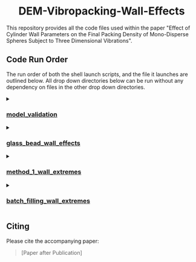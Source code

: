 <div align="center">
  <h1 align="center"> DEM-Vibropacking-Wall-Effects </h1>
</div>

This repository provides all the code files used within the paper "Effect of Cylinder Wall Parameters on the Final Packing Density of Mono-Disperse Spheres Subject to Three Dimensional Vibrations".

## Code Run Order

The run order of both the shell launch scripts, and the file it launches are outlined below. All drop down directories below can be run without any dependency on files in the other drop down directories. 

<details markdown="1"><summary><h3><a href="./model_validation">model_validation</a></h3></summary>
  
<details markdown="1"><summary><h4><a href="./model_validation/box_plots">box_plots</a></h4></summary>
  
  1\) [launch_continuous_batch_generator.sh](./model_validation/box_plots/launch_continuous_batch_generator.sh) &#8594; [continuous_batch_generator.py](./model_validation/box_plots/continuous_batch_generator.py) <br />
  1\) [launch_continuous_generator.sh](./model_validation/box_plots/launch_continuous_generator.sh) &#8594; [continuous_generator.py](./model_validation/box_plots/continuous_generator.py) <br />
  1\) [launch_continuous_generator_60s.sh](./model_validation/box_plots/launch_continuous_generator_60s.sh) &#8594; [continuous_generator_60s.py](./model_validation/box_plots/continuous_generator_60s.py) <br />
  1\) [launch_periodic_batch_generator.sh](./model_validation/box_plots/launch_periodic_batch_generator.sh) &#8594; [periodic_batch_generator.py](./model_validation/box_plots/periodic_batch_generator.py) <br />
  1\) [launch_periodic_generator.sh](./model_validation/box_plots/launch_periodic_generator.sh) &#8594; [periodic_generator.py](./model_validation/box_plots/periodic_generator.py) <br />
  2\) [final_paper_packing_launch.sh](./model_validation/box_plots/final_paper_packing_launch.sh) &#8594; [final_paper_packing_method.py](./model_validation/box_plots/final_paper_packing_method.py) <br />
  2\) [final_voxel_packing_launch.sh](./model_validation/box_plots/final_voxel_packing_launch.sh) &#8594; [final_voxel_packing_method.py](./model_validation/box_plots/final_voxel_packing_method.py) <br />
  2\) [z_voxel_continuous_packing_launch.sh](./model_validation/box_plots/z_voxel_continuous_packing_launch.sh) &#8594; [z_voxel_continuous_packing_method.py](./model_validation/box_plots/z_voxel_continuous_packing_method.py) <br />
  2\) [z_voxel_periodic_packing_launch.sh](./model_validation/box_plots/z_voxel_periodic_packing_launch.sh) &#8594; [z_voxel_periodic_packing_method.py](./model_validation/box_plots/z_voxel_periodic_packing_method.py) <br />
  2\) [z_voxel_batch_continuous_packing_launch.sh](./model_validation/box_plots/z_voxel_batch_continuous_packing_launch.sh) &#8594; [z_voxel_batch_continuous_packing_method.py](./model_validation/box_plots/z_voxel_batch_continuous_packing_method.py) <br />
  2\) [z_voxel_batch_periodic_packing_launch.sh](./model_validation/box_plots/z_voxel_batch_periodic_packing_launch.sh) &#8594; [z_voxel_batch_periodic_packing_method.py](./model_validation/box_plots/z_voxel_batch_periodic_packing_method.py) <br />
  3\) [graph_launch.sh](./model_validation/box_plots/graph_launch.sh) &#8594; [model_validation_graphs.py](./model_validation/box_plots/model_validation_graphs.py) <br />
  3\) [z_graph_launch.sh](./model_validation/box_plots/z_graph_launch.sh) &#8594; [z_voxels_graph.py](./model_validation/box_plots/z_voxels_graph.py)
  
</details>

<details markdown="1"><summary><h4><a href="./model_validation/line_plots">line_plots</a></h4></summary>
  
<details markdown="1"><summary><h5><a href="./model_validation/line_plots/continuous_graph">continuous_graph</a></h5></summary>
  
  1\) [simulation_launch.sh](./model_validation/line_plots/continuous_graph/simulation_launch.sh)  &#8594; [shake.sim](./model_validation/line_plots/continuous_graph/shake.sim) <br />
  2\) [voxel_packing_launch.sh](./model_validation/line_plots/continuous_graph/voxel_packing_launch.sh) &#8594; [voxel_packing_method.py](./model_validation/line_plots/continuous_graph/voxel_packing_method.py) <br />
  2\) [paper_packing_launch.sh](./model_validation/line_plots/continuous_graph/paper_packing_launch.sh) &#8594; [paper_packing_method.py](./model_validation/line_plots/continuous_graph/paper_packing_method.py) <br />
  3\) [continuous_voxel_graph_launch.sh](./model_validation/line_plots/continuous_graph/continuous_voxel_graph_launch.sh) &#8594; [density_time_continuous_voxel_graph.py](./model_validation/line_plots/continuous_graph/density_time_continuous_voxel_graph.py) <br />
  3\) [continuous_graph_launch.sh](./model_validation/line_plots/continuous_graph/continuous_graph_launch.sh) &#8594; [density_time_continuous_graph.py](./model_validation/line_plots/continuous_graph/density_time_continuous_graph.py)
  
</details>

<details markdown="1"><summary><h5><a href="./model_validation/line_plots/periodic_graph">periodic_graph</a></h5></summary>
  
  1\) [simulation_launch.sh](./model_validation/line_plots/periodic_graph/simulation_launch.sh) &#8594; [shake.sim](./model_validation/line_plots/periodic_graph/shake.sim) <br />
  2\) [voxel_packing_launch.sh](./model_validation/line_plots/periodic_graph/voxel_packing_launch.sh) &#8594; [voxel_packing_method.py](./model_validation/line_plots/periodic_graph/voxel_packing_method.py) <br />
  2\) [paper_packing_launch.sh](./model_validation/line_plots/periodic_graph/paper_packing_launch.sh) &#8594; [paper_packing_method.py](./model_validation/line_plots/periodic_graph/paper_packing_method.py) <br />
  3\) [periodic_voxel_graph_launch.sh](./model_validation/line_plots/periodic_graph/periodic_voxel_graph_launch.sh) &#8594;  [density_time_periodic_voxel_graph.py](./model_validation/line_plots/periodic_graph/density_time_periodic_voxel_graph.py) <br />
  3\) [periodic_graph_launch.sh](./model_validation/line_plots/periodic_graph/periodic_graph_launch.sh) &#8594;  [density_time_periodic_graph.py](./model_validation/line_plots/periodic_graph/density_time_periodic_graph.py)
  
</details>
</details>
</details>

<details markdown="1"><summary><h3><a href="./glass_bead_wall_effects">glass_bead_wall_effects</a></h3></summary>

<details markdown="1"><summary><h4><a href="./glass_bead_wall_effects/particle_wall_restitution">particle_wall_restitution</a></h4></summary>

1\) [launch_generator.sh](./glass_bead_wall_effects/particle_wall_restitution/launch_generator.sh) &#8594; [generator.py](./glass_bead_wall_effects/particle_wall_restitution/generator.py)
 <br />
2\) [final_voxel_packing_launch.sh](./glass_bead_wall_effects/particle_wall_restitution/final_voxel_packing_launch.sh) &#8594; [final_voxel_packing_method.py](./glass_bead_wall_effects/particle_wall_restitution/final_voxel_packing_method.py) <br />
2\) [final_paper_packing_launch.sh](./glass_bead_wall_effects/particle_wall_restitution/final_paper_packing_launch.sh) &#8594; [final_paper_packing_method.py](./glass_bead_wall_effects/particle_wall_restitution/final_paper_packing_method.py) <br />
3\) [restitution_voxel_graph_launch.sh](./glass_bead_wall_effects/particle_wall_restitution/restitution_voxel_graph_launch.sh) &#8594; [wall_restitution_voxel_graph.py](./glass_bead_wall_effects/particle_wall_restitution/wall_restitution_voxel_graph.py) <br />
3\) [restitution_graph_launch.sh](./glass_bead_wall_effects/particle_wall_restitution/restitution_graph_launch.sh) &#8594; [wall_restitution_graph.py](./glass_bead_wall_effects/particle_wall_restitution/wall_restitution_graph.py)

</details>

<details markdown="1"><summary><h4><a href="./glass_bead_wall_effects/particle_wall_rolling_friction">particle_wall_rolling_friction</a></h4></summary>

1\) [launch_generator.sh](./glass_bead_wall_effects/particle_wall_restitution/launch_generator.sh) &#8594; [generator.py](./glass_bead_wall_effects/particle_wall_restitution/generator.py) <br />
1\) [launch_generator_wide.sh](./glass_bead_wall_effects/particle_wall_rolling_friction/launch_generator_wide.sh) &#8594; [generator_wide.py](./glass_bead_wall_effects/particle_wall_rolling_friction/generator_wide.py) <br />
2\) [final_voxel_packing_launch.sh](./glass_bead_wall_effects/particle_wall_rolling_friction/final_voxel_packing_launch.sh) &#8594; [final_voxel_packing_method.py](./glass_bead_wall_effects/particle_wall_rolling_friction/final_voxel_packing_method.py) <br />
2\) [final_voxel_packing_launch_wide.sh](./glass_bead_wall_effects/particle_wall_rolling_friction/final_voxel_packing_launch_wide.sh) &#8594; [final_voxel_packing_method_wide.py](./glass_bead_wall_effects/particle_wall_rolling_friction/final_voxel_packing_method_wide.py) <br />
2\) [final_paper_packing_launch.sh](./glass_bead_wall_effects/particle_wall_rolling_friction/final_paper_packing_launch.sh) &#8594; [final_paper_packing_method.py](./glass_bead_wall_effects/particle_wall_rolling_friction/final_paper_packing_method.py) <br />
2\) [final_paper_packing_launch_wide.sh](./glass_bead_wall_effects/particle_wall_rolling_friction/final_paper_packing_launch_wide.sh) &#8594; [final_paper_packing_method_wide.py](./glass_bead_wall_effects/particle_wall_rolling_friction/final_paper_packing_method_wide.py) <br />
3\) [rolling_voxel_graph_launch.sh](./glass_bead_wall_effects/particle_wall_rolling_friction/rolling_voxel_graph_launch.sh) &#8594; [wall_rolling_voxel_graph.py](./glass_bead_wall_effects/particle_wall_rolling_friction/wall_rolling_voxel_graph.py) <br />
3\) [rolling_graph_launch.sh](./glass_bead_wall_effects/particle_wall_rolling_friction/rolling_graph_launch.sh) &#8594; [wall_rolling_graph.py](./glass_bead_wall_effects/particle_wall_rolling_friction/wall_rolling_graph.py)

</details>

<details markdown="1"><summary><h4><a href="./glass_bead_wall_effects/particle_wall_sliding_friction">particle_wall_sliding_friction</a></h4></summary>

1\) [launch_generator.sh](./glass_bead_wall_effects/particle_wall_sliding_friction/launch_generator.sh) &#8594; [generator.py](./glass_bead_wall_effects/particle_wall_sliding_friction/generator.py) <br />
2\) [final_voxel_packing_launch.sh](./glass_bead_wall_effects/particle_wall_sliding_friction/final_voxel_packing_launch.sh) &#8594; [final_voxel_packing_method.py](./glass_bead_wall_effects/particle_wall_sliding_friction/final_voxel_packing_method.py) <br />
2\) [final_paper_packing_launch.sh](./glass_bead_wall_effects/particle_wall_sliding_friction/final_paper_packing_launch.sh) &#8594; [final_paper_packing_method.py](./glass_bead_wall_effects/particle_wall_sliding_friction/final_paper_packing_method.py) <br />
3\) [sliding_voxel_graph_launch.sh](./glass_bead_wall_effects/particle_wall_sliding_friction/sliding_voxel_graph_launch.sh) &#8594; [wall_sliding_voxel_graph.py](./glass_bead_wall_effects/particle_wall_sliding_friction/wall_sliding_voxel_graph.py) <br />
3\) [sliding_graph_launch.sh](./glass_bead_wall_effects/particle_wall_sliding_friction/sliding_graph_launch.sh) &#8594; [wall_sliding_graph.py](./glass_bead_wall_effects/particle_wall_sliding_friction/wall_sliding_graph.py)

</details>

</details>

<details markdown="1"><summary><h3><a href="./method_1_wall_extremes">method_1_wall_extremes</a></h3></summary>

1\) [launch_restitution_generator.sh](./method_1_wall_extremes/launch_restitution_generator.sh) &#8594; [restitution_generator.py](./method_1_wall_extremes/restitution_generator.py) <br />
1\) [launch_rolling_generator.sh](./method_1_wall_extremes/launch_rolling_generator.sh) &#8594; [rolling_generator.py](./method_1_wall_extremes/rolling_generator.py) <br />
1\) [launch_sliding_generator.sh](./method_1_wall_extremes/launch_sliding_generator.sh) &#8594; [sliding_generator.py](./method_1_wall_extremes/sliding_generator.py) <br />
2\) [final_voxel_packing_launch_restitution.sh](./method_1_wall_extremes/final_voxel_packing_launch_restitution.sh) &#8594; [final_voxel_packing_method_restitution.py](./method_1_wall_extremes/final_voxel_packing_method_restitution.py) <br />
2\) [final_voxel_packing_launch_rolling.sh](./method_1_wall_extremes/final_voxel_packing_launch_rolling.sh) &#8594; [final_voxel_packing_method_rolling.py](./method_1_wall_extremes/final_voxel_packing_method_rolling.py) <br />
2\) [final_voxel_packing_launch_sliding.sh](./method_1_wall_extremes/final_voxel_packing_launch_sliding.sh) &#8594; [final_voxel_packing_method_sliding.py](./method_1_wall_extremes/final_voxel_packing_method_sliding.py) <br />
2\) [final_paper_packing_launch_restitution.sh](./method_1_wall_extremes/final_paper_packing_launch_restitution.sh) &#8594; [final_paper_packing_method_restitution.py](./method_1_wall_extremes/final_paper_packing_method_restitution.py) <br />
2\) [final_paper_packing_launch_rolling.sh](./method_1_wall_extremes/final_paper_packing_launch_rolling.sh) &#8594; [final_paper_packing_method_rolling.py](./method_1_wall_extremes/final_paper_packing_method_rolling.py) <br />
2\) [final_paper_packing_launch_sliding.sh](./method_1_wall_extremes/final_paper_packing_launch_sliding.sh) &#8594; [final_paper_packing_method_sliding.py](./method_1_wall_extremes/final_paper_packing_method_sliding.py) <br />
3\) [restitution_voxel_graph_launch.sh](./method_1_wall_extremes/restitution_voxel_graph_launch.sh) &#8594; [restitution_voxel_graphs.py](./method_1_wall_extremes/restitution_voxel_graphs.py) <br />
3\) [rolling_voxel_graph_launch.sh](./method_1_wall_extremes/rolling_voxel_graph_launch.sh) &#8594; [rolling_voxel_graphs.py](./method_1_wall_extremes/rolling_voxel_graphs.py) <br />
3\) [sliding_voxel_graph_launch.sh](./method_1_wall_extremes/sliding_voxel_graph_launch.sh) &#8594; [sliding_voxel_graphs.py](./method_1_wall_extremes/sliding_voxel_graphs.py) <br />
3\) [restitution_graph_launch.sh](./method_1_wall_extremes/restitution_graph_launch.sh) &#8594; [restitution_packing_graphs.py](./method_1_wall_extremes/restitution_packing_graphs.py) <br />
3\) [rolling_graph_launch.sh](./method_1_wall_extremes/rolling_graph_launch.sh) &#8594; [rolling_packing_graphs.py](./method_1_wall_extremes/rolling_packing_graphs.py) <br />
3\) [sliding_graph_launch.sh](./method_1_wall_extremes/sliding_graph_launch.sh) &#8594; [sliding_packing_graphs.py](./method_1_wall_extremes/sliding_packing_graphs.py)

</details>

<details markdown="1"><summary><h3><a href="./batch_filling_wall_extremes">batch_filling_wall_extremes</a></h3></summary>

1\) [launch_restitution_generator.sh](./batch_filling_wall_extremes/launch_restitution_generator.sh) &#8594; [restitution_generator.py](./batch_filling_wall_extremes/restitution_generator.py) <br />
1\) [launch_rolling_generator.sh](./batch_filling_wall_extremes/launch_rolling_generator.sh) &#8594; [rolling_generator.py](./batch_filling_wall_extremes/rolling_generator.py) <br />
1\) [launch_sliding_generator.sh](./batch_filling_wall_extremes/launch_sliding_generator.sh) &#8594; [sliding_generator.py](./batch_filling_wall_extremes/sliding_generator.py) <br />
2\) [final_paper_packing_launch_restitution.sh](./batch_filling_wall_extremes/final_paper_packing_launch_restitution.sh) &#8594; [final_paper_packing_method_restitution.py](./batch_filling_wall_extremes/final_paper_packing_method_restitution.py) <br />
2\) [final_paper_packing_launch_rolling.sh](./batch_filling_wall_extremes/final_paper_packing_launch_rolling.sh) &#8594; [final_paper_packing_method_rolling.py](./batch_filling_wall_extremes/final_paper_packing_method_rolling.py) <br />
2\) [final_paper_packing_launch_sliding.sh](./batch_filling_wall_extremes/final_paper_packing_launch_sliding.sh) &#8594; [final_paper_packing_method_sliding.py](./batch_filling_wall_extremes/final_paper_packing_method_sliding.py) <br />
3\) [restitution_graph_launch.sh](./batch_filling_wall_extremes/restitution_graph_launch.sh) &#8594; [restitution_packing_graphs_batch.py](./batch_filling_wall_extremes/restitution_packing_graphs_batch.py) <br />
3\) [rolling_graph_launch.sh](./batch_filling_wall_extremes/rolling_graph_launch.sh) &#8594; [rolling_packing_graphs_batch.py](./batch_filling_wall_extremes/rolling_packing_graphs_batch.py) <br />
3\) [sliding_graph_launch.sh](./batch_filling_wall_extremes/sliding_graph_launch.sh) &#8594; [sliding_packing_graphs_batch.py](./batch_filling_wall_extremes/sliding_packing_graphs_batch.py)

</details>

## Citing
Please cite the accompanying paper:
> [Paper after Publication]
